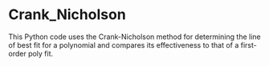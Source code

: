 # Crank_Nicholson

This Python code uses the Crank-Nicholson method for determining the line of best fit for a polynomial and compares its effectiveness to that of a first-order poly fit.
